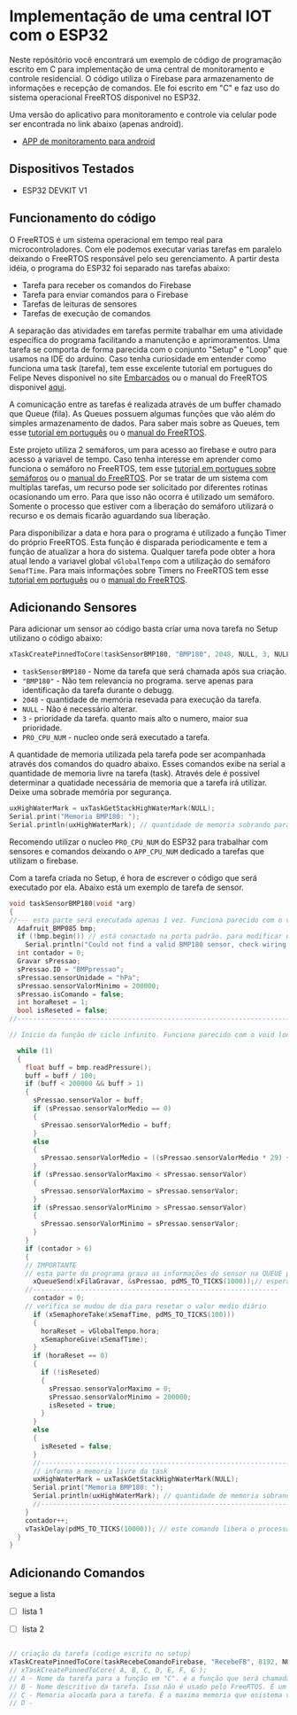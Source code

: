 # Implementação de uma central IOT com o ESP32


 Neste repósitório você encontrará um exemplo de código de programação escrito em C para implementação de uma central de monitoramento e controle residencial.
O código utiliza o Firebase para armazenamento de informações e recepção de comandos. Ele foi escrito em "C" e faz uso do sistema operacional FreeRTOS disponivel no ESP32.

Uma versão do aplicativo para monitoramento e controle via celular pode ser encontrada no link abaixo (apenas android).
* [APP de monitoramento para android]( https://github.com/diegogark/HomeIOT-APP)

## Dispositivos Testados

* ESP32 DEVKIT V1

## Funcionamento do código

 O FreeRTOS é um sistema operacional em tempo real para microcontroladores. Com ele podemos executar varias tarefas em paralelo deixando o FreeRTOS responsável pelo seu gerenciamento. A partir desta idéia, o programa do ESP32 foi separado nas tarefas abaixo:

 * Tarefa para receber os comandos do Firebase
 * Tarefa para enviar comandos para o Firebase
 * Tarefas de leituras de sensores
 * Tarefas de execução de comandos
 
 A separação das atividades em tarefas permite trabalhar em uma atividade específica do programa facilitando a manutenção e aprimoramentos. Uma tarefa se comporta de forma parecida com o conjunto "Setup" e "Loop" que usamos na IDE do arduino. Caso tenha curiosidade em entender como funciona uma task (tarefa), tem esse excelente tutorial em portugues do Felipe Neves disponivel no site [Embarcados](https://www.embarcados.com.br/esp32-lidando-com-multiprocessamento-parte-ii/) ou o manual do FreeRTOS disponivel [aqui](https://www.freertos.org/Documentation/RTOS_book.html).

 A comunicação entre as tarefas é realizada através de um buffer chamado que Queue (fila). As Queues possuem algumas funções que vão além do simples armazenamento de dados. Para saber mais sobre as Queues, tem esse [tutorial em português](https://www.embarcados.com.br/rtos-queue-sincronizacao-e-comunicacao/) ou o [manual do FreeRTOS](https://www.freertos.org/wp-content/uploads/2018/07/FreeRTOS_Reference_Manual_V10.0.0.pdf).
 
 Este projeto utiliza 2 semáforos, um para acesso ao firebase e outro para acesso a variavel de tempo. Caso tenha interesse em aprender como funciona o semáforo no FreeRTOS, tem esse [tutorial em portugues sobre semáforos](https://www.embarcados.com.br/rtos-semaforos-sincronizacao-de-tarefas/) ou o [manual do FreeRTOS](https://www.freertos.org/wp-content/uploads/2018/07/FreeRTOS_Reference_Manual_V10.0.0.pdf). Por se tratar de um sistema com multiplas tarefas, um recurso pode ser solicitado por diferentes rotinas ocasionando um erro. Para que isso não ocorra é utilizado um semáforo. Somente o processo que estiver com a liberação do semáforo utilizará o recurso e os demais ficarão aguardando sua liberação.
 
 Para disponibilizar a data e hora para o programa é utilizado a função Timer do próprio FreeRTOS. Esta função é disparada periodicamente e tem a função de atualizar a hora do sistema. Qualquer tarefa pode obter a hora atual lendo a variavel global ``` vGlobalTempo ``` com a utilização do semáforo ``` SemafTime ```. Para mais informações sobre Timers no FreeRTOS tem esse [tutorial em português](https://www.embarcados.com.br/rtos-software-timer-no-freertos/) ou o [manual do FreeRTOS](https://www.freertos.org/wp-content/uploads/2018/07/FreeRTOS_Reference_Manual_V10.0.0.pdf).
 
## Adicionando Sensores

Para adicionar um sensor ao código basta criar uma nova tarefa no Setup utilizano o código abaixo:
```C++
xTaskCreatePinnedToCore(taskSensorBMP180, "BMP180", 2048, NULL, 3, NULL, PRO_CPU_NUM);
```
* ```taskSensorBMP180``` - Nome da tarefa que será chamada após sua criação.
* ```"BMP180"``` - Não tem relevancia no programa. serve apenas para identificação da tarefa durante o debugg.
* ```2048``` - quantidade de memória resevada para execução da tarefa.
* ```NULL``` - Não é necessário alterar.
* ```3``` - prioridade da tarefa. quanto mais alto o numero, maior sua prioridade.
* ```PRO_CPU_NUM``` - nucleo onde será executado a tarefa.

A quantidade de memoria utilizada pela tarefa pode ser acompanhada através dos comandos do quadro abaixo. Esses comandos exibe na serial a quantidade de memoria livre na tarefa (task). Através dele é possivel determinar a quatidade necessária de memoria que a tarefa irá utilizar. Deixe uma sobrade memória por segurança.
```C++
uxHighWaterMark = uxTaskGetStackHighWaterMark(NULL);
Serial.print("Memoria BMP180: ");
Serial.println(uxHighWaterMark); // quantidade de memoria sobrando para a tarefa
```
Recomendo utilizar o nucleo ```PRO_CPU_NUM``` do ESP32 para trabalhar com sensores e comandos deixando o ```APP_CPU_NUM``` dedicado a tarefas que utilizam o firebase.

Com a tarefa criada no Setup, é hora de escrever o código que será executado por ela. Abaixo está um exemplo de tarefa de sensor.

```C++
void taskSensorBMP180(void *arg)
{
//--- esta parte será executada apenas 1 vez. Funciona parecido com o void setup da IDE do arduino ---
  Adafruit_BMP085 bmp;
  if (!bmp.begin()) // está conactado na porta padrão. para modificar usar bmp.begin(SCL, SDA)
    Serial.println("Could not find a valid BMP180 sensor, check wiring!");
  int contador = 0;
  Gravar sPressao;
  sPressao.ID = "BMPpressao";
  sPressao.sensorUnidade = "hPa";
  sPressao.sensorValorMinimo = 200000;
  sPressao.isComando = false;
  int horaReset = 1;
  bool isReseted = false;
//---------------------------------------------------------------------------------------------------

// Inicio da função de ciclo infinito. Funciona parecido com o void loop da IDE do arduino

  while (1)
  {
    float buff = bmp.readPressure();
    buff = buff / 100;
    if (buff < 200000 && buff > 1)
    {
      sPressao.sensorValor = buff;
      if (sPressao.sensorValorMedio == 0)
      {
        sPressao.sensorValorMedio = buff;
      }
      else
      {
        sPressao.sensorValorMedio = ((sPressao.sensorValorMedio * 29) + buff) / 30;
      }
      if (sPressao.sensorValorMaximo < sPressao.sensorValor)
      {
        sPressao.sensorValorMaximo = sPressao.sensorValor;
      }
      if (sPressao.sensorValorMinimo > sPressao.sensorValor)
      {
        sPressao.sensorValorMinimo = sPressao.sensorValor;
      }
    }
    if (contador > 6)
    {
    // IMPORTANTE
    // esta parte do programa grava as informações do sensor na QUEUE para que seja gravado no firebase
      xQueueSend(xFilaGravar, &sPressao, pdMS_TO_TICKS(1000));// espera até 1 segunto para gravar na QUEUE
    //--------------------------------------------------------------
      contador = 0;
    // verifica se mudou de dia para resetar o valor medio diário
      if (xSemaphoreTake(xSemafTime, pdMS_TO_TICKS(100)))
      {
        horaReset = vGlobalTempo.hora;
        xSemaphoreGive(xSemafTime);
      }
      if (horaReset == 0)
      {
        if (!isReseted)
        {
          sPressao.sensorValorMaximo = 0;
          sPressao.sensorValorMinimo = 200000;
          isReseted = true;
        }
      }
      else
      {
        isReseted = false;
      }
      //---------------------------------------------------------------
      // informa a memoria livre da task
      uxHighWaterMark = uxTaskGetStackHighWaterMark(NULL);
      Serial.print("Memoria BMP180: ");
      Serial.println(uxHighWaterMark); // quantidade de memoria sobrando para a tarefa
      //---------------------------------------------------------------------
    }
    contador++;
    vTaskDelay(pdMS_TO_TICKS(10000)); // este comando libera o processador para executar outras tarefas. O tempo está definido em 10 segundos neste exemplo
  }
}
```

## Adicionando Comandos

segue a lista

- [ ] lista 1
- [ ] lista 2



```C++

// criação da tarefa (codigo escrito no setup)
xTaskCreatePinnedToCore(taskRecebeComandoFirebase, "RecebeFB", 8192, NULL, 5, NULL, APP_CPU_NUM);
// xTaskCreatePinnedToCore( A, B, C, D, E, F, G );
// A - Nome da tarefa para a função em "C". é a função que será chamada após a criação da tarefa
// B - Nome descritivo da tarefa. Isso não é usado pelo FreeRTOS. É um nome amigavel para identificação da tarefa durante o debug
// C - Memoria alocada para a tarefa. É a maxima memoria que osistema vai precisar.
// D - 


```


